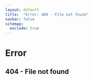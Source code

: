 ```yaml
---
layout: default
title:  "Error: 404 - File not found"
navbar: false
sitemap:
  exclude: true
---
```

Error
=====

404 - File not found
--------------------
